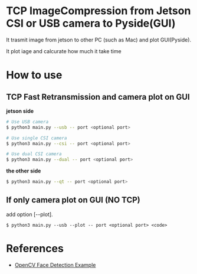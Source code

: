 # TCP ImageCompression from Jetson CSI or USB camera to Pyside(GUI)

It trasmit image from jetson to other PC (such as Mac) and plot GUI(Pyside).

It plot iage and calcurate how much it take time



# How to use

## TCP Fast Retransmission and camera plot on GUI
<b>jetson side</b>
```sh
# Use USB camera
$ python3 main.py --usb -- port <optional port> 

# Use single CSI camera
$ python3 main.py --csi -- port <optional port> 

# Use dual CSI camera
$ python3 main.py --dual -- port <optional port> 
```

<b>the other side</b>
```sh
$ python3 main.py --qt -- port <optional port> 
```

## If only camera plot on GUI (NO TCP)

add option [--plot]. 
```
$ python3 main.py --usb --plot -- port <optional port> <code>
```




# References
- [OpenCV Face Detection Example](https://doc.qt.io/qtforpython/examples/example_external__opencv.html)
